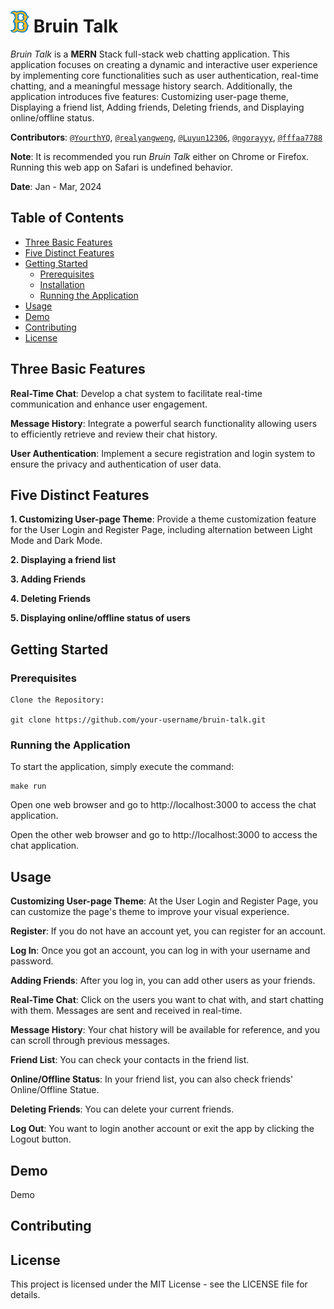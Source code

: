 # <img src="./bruin-image.png" width=30px height=35px>  Bruin Talk
*Bruin Talk* is a **MERN** Stack full-stack web chatting application. This application focuses on creating a dynamic and interactive user experience by implementing core functionalities such as user authentication, real-time chatting, and a meaningful message history search. Additionally, the application introduces five features: Customizing user-page theme, Displaying a friend list, Adding friends, Deleting friends, and Displaying online/offline status.

**Contributors**: <a href="https://github.com/YourthYQ">`@YourthYQ`</a>, <a href="https://github.com/realyangweng">`@realyangweng`</a>, <a href="https://github.com/Luyun12306">`@Luyun12306`</a>, <a href="https://github.com/ngorayyy">`@ngorayyy`</a>, <a href="https://github.com/fffaa7788">`@fffaa7788`</a>

**Note**: It is recommended you run *Bruin Talk* either on Chrome or Firefox. Running this web app on Safari is undefined behavior.

**Date**: Jan - Mar, 2024

## Table of Contents

- [Three Basic Features](#three-basic-features)
- [Five Distinct Features](#five-distinct-features)
- [Getting Started](#getting-started)
  - [Prerequisites](#prerequisites)
  - [Installation](#installation)
  - [Running the Application](#running-the-application)
- [Usage](#usage)
- [Demo](#demo)
- [Contributing](#contributing)
- [License](#license)


## Three Basic Features

**Real-Time Chat**: Develop a chat system to facilitate real-time communication and enhance user engagement.

**Message History**: Integrate a powerful search functionality allowing users to efficiently retrieve and review their chat history. 

**User Authentication**: Implement a secure registration and login system to ensure the privacy and authentication of user data.

## Five Distinct Features

**1. Customizing User-page Theme**: Provide a theme customization feature for the User Login and Register Page, including alternation between Light Mode and Dark Mode.

**2. Displaying a friend list**

**3. Adding Friends**

**4. Deleting Friends**

**5. Displaying online/offline status of users**

## Getting Started

### Prerequisites

	Clone the Repository:

	git clone https://github.com/your-username/bruin-talk.git

### Running the Application

To start the application, simply execute the command:

	make run

Open one web browser and go to http://localhost:3000 to access the chat application.

Open the other web browser and go to http://localhost:3000 to access the chat application.

## Usage

**Customizing User-page Theme**: At the User Login and Register Page, you can customize the page's theme to improve your visual experience.

**Register**: If you do not have an account yet, you can register for an account.

**Log In**: Once you got an account, you can log in with your username and password.

**Adding Friends**: After you log in, you can add other users as your friends.

**Real-Time Chat**: Click on the users you want to chat with, and start chatting with them. Messages are sent and received in real-time.

**Message History**: Your chat history will be available for reference, and you can scroll through previous messages.

**Friend List**: You can check your contacts in the friend list.

**Online/Offline Status**: In your friend list, you can also check friends' Online/Offline Statue.

**Deleting Friends**: You can delete your current friends.

**Log Out**: You want to login another account or exit the app by clicking the Logout button.

## Demo

Demo

## Contributing


## License

This project is licensed under the MIT License - see the LICENSE file for details.
